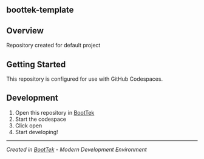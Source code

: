 ## boottek-template

## Overview
Repository created for default project

## Getting Started
This repository is configured for use with GitHub Codespaces.

## Development

1. Open this repository in [BootTek](https://www.boottek.fwh.is)
2. Start the codespace
3. Click open
3. Start developing!

---

*Created in [BootTek](https://www.boottek.fwh.is) - Modern Development Environment*
